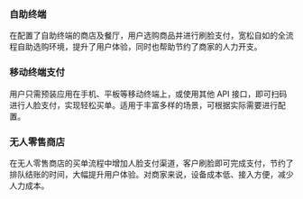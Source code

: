 ### 自助终端
在配置了自助终端的商店及餐厅，用户选购商品并进行刷脸支付，宽松自如的全流程自助选购环境，提升了用户体验，同时也帮助节约了商家的人力开支。

### 移动终端支付
用户只需预装应用在手机、平板等移动终端上，或使用其他 API 接口，即可扫码进行人脸支付，实现轻松买单。适用于丰富多样的场景，可根据实际需要进行配置。

### 无人零售商店
在无人零售商店的买单流程中增加人脸支付渠道，客户刷脸即可完成支付，节约了排队结账的时间，大幅提升用户体验。对商家来说，设备成本低、接入方便，减少人力成本。
